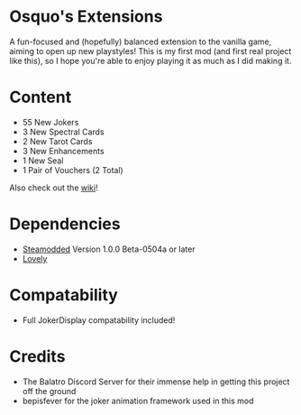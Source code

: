 # Osquo's Extensions
A fun-focused and (hopefully) balanced extension to the vanilla game, aiming to open up new playstyles!
This is my first mod (and first real project like this), so I hope you're able to enjoy playing it as much as I did making it.

# Content
- 55 New Jokers
- 3 New Spectral Cards
- 2 New Tarot Cards
- 3 New Enhancements
- 1 New Seal
- 1 Pair of Vouchers (2 Total)

Also check out the [wiki](https://balatromods.miraheze.org/wiki/Osquo%27s_Extensions)!

# Dependencies
- [Steamodded](https://github.com/Steamopollys/Steamodded) Version 1.0.0 Beta-0504a or later
- [Lovely](https://github.com/ethangreen-dev/lovely-injector)

# Compatability
- Full JokerDisplay compatability included!

# Credits
- The Balatro Discord Server for their immense help in getting this project off the ground
- bepisfever for the joker animation framework used in this mod